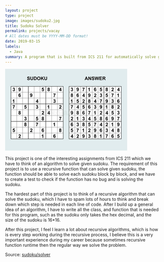 ```yaml
---
layout: project
type: project
image: images/sudoku2.jpg
title: Sudoku Solver
permalink: projects/vacay
# All dates must be YYYY-MM-DD format!
date: 2019-03-15
labels:
  - Java
summary: A program that is built from ICS 211 for automatically solve given sudoku.
---
```


<img class="ui medium right floated rounded image" src="../images/sudoku1.jpg">

This project is one of the interesting assignments from ICS 211 which we have to think of an algorithm to solve given sudoku. The requirement of this project is to use a recursive function that can solve given sudoku, the function should be able to solve each sudoku block by block, and we have to create a test to check if the function has no bug and is solving the sudoku.

The hardest part of this project is to think of a recursive algorithm that can solve the sudoku, which I have to spam lots of hours to think and break down which step is needed in each line of code. After I build up a general idea of an algorithm, I have to write all the class, and function that is needed for this program, such as the sudoku only takes the hex decimal, and the size of the sudoku is 16*16.

After this project, I feel I learn a lot about recursive algorithms, which is how is every step working during the recursive process, I believe this is a very important experience during my career because sometimes recursive function runtime then the regular way we solve the problem. 
 
Source: <a href="https://github.com/ShengT-Jin/sudokusolver"><i class="large github icon"></i>sudoku/solver</a>
